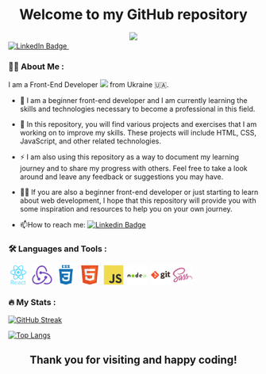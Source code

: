 <h1 align="center">Welcome to my GitHub repository</h1>

<div id="header" align="center">
  <img src="https://media.giphy.com/media/ZGbnid8SQaLvd5FnLz/giphy.gif" width="100"/>
</div>

<div id="badges">
  <a href="https://www.linkedin.com/in/ivan-mykhalchenko-a73b77206/">
    <img src="https://img.shields.io/badge/LinkedIn-blue?style=for-the-badge&logo=linkedin&logoColor=white" alt="LinkedIn Badge"/>
  </a>
  <img src="https://komarev.com/ghpvc/?username=MykhalchenkoIVAN&style=flat-square&color=blue" alt=""/>
</div>


### :man_technologist: About Me :


I am a Front-End Developer <img src="https://media.giphy.com/media/WUlplcMpOCEmTGBtBW/giphy.gif" width="30"> from Ukraine 🇺🇦.

- :telescope: I am a beginner front-end developer and I am currently learning the skills and technologies necessary to become a professional in this field.

- :seedling: In this repository, you will find various projects and exercises that I am working on to improve my skills. These projects will include HTML, CSS, JavaScript, and other related technologies.

- :zap: I am also using this repository as a way to document my learning journey and to share my progress with others. Feel free to take a look around and leave any feedback or suggestions you may have.

- 👨‍💻   If you are also a beginner front-end developer or just starting to learn about web development, I hope that this repository will provide you with some inspiration and resources to help you on your own journey.

- :mailbox:How to reach me: [![Linkedin Badge](https://img.shields.io/badge/-IvanM-blue?style=flat&logo=Linkedin&logoColor=white)](https://www.linkedin.com/in/ivan-mykhalchenko-a73b77206/)


### :hammer_and_wrench: Languages and Tools :
<div>
  <img src="https://github.com/devicons/devicon/blob/master/icons/react/react-original-wordmark.svg" title="React" alt="React" width="40" height="40"/>&nbsp;
  <img src="https://github.com/devicons/devicon/blob/master/icons/redux/redux-original.svg" title="Redux" alt="Redux " width="40" height="40"/>&nbsp;
  <img src="https://github.com/devicons/devicon/blob/master/icons/css3/css3-plain-wordmark.svg"  title="CSS3" alt="CSS" width="40" height="40"/>&nbsp;
  <img src="https://github.com/devicons/devicon/blob/master/icons/html5/html5-original.svg" title="HTML5" alt="HTML" width="40" height="40"/>&nbsp;
  <img src="https://github.com/devicons/devicon/blob/master/icons/javascript/javascript-original.svg" title="JavaScript" alt="JavaScript" width="40" height="40"/>&nbsp;
  <img src="https://github.com/devicons/devicon/blob/master/icons/nodejs/nodejs-original-wordmark.svg" title="NodeJS" alt="NodeJS" width="40" height="40"/>&nbsp;
  <img src="https://github.com/devicons/devicon/blob/master/icons/git/git-original-wordmark.svg" title="Git" **alt="Git" width="40" height="40"/>
   <img src="https://github.com/devicons/devicon/blob/master/icons/sass/sass-original.svg" title="Sass" **alt="Sass" width="40" height="40"/>
</div>


### :fire: My Stats :

[![GitHub Streak](http://github-readme-streak-stats.herokuapp.com?user=MykhalchenkoIVAN&theme=dark&background=000000)](https://git.io/streak-stats)

[![Top Langs](https://github-readme-stats.vercel.app/api/top-langs/?username=MykhalchenkoIVAN)](https://github.com/anuraghazra/github-readme-stats)

<h2 align="center">Thank you for visiting and happy coding!</h2>

